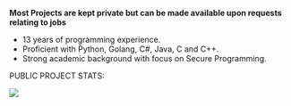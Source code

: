**Most Projects are kept private but can be made available upon requests relating to jobs**

- 13 years of programming experience.
- Proficient with Python, Golang, C#, Java, C and C++.
- Strong academic background with focus on Secure Programming.





PUBLIC PROJECT STATS:

<img align="left" src="https://github-readme-stats.vercel.app/api/top-langs/?username=tychurch01&theme=github_dark&layout=compact&card_width=445&langs_count=10&hide=HTML&hide_border=true"/>
